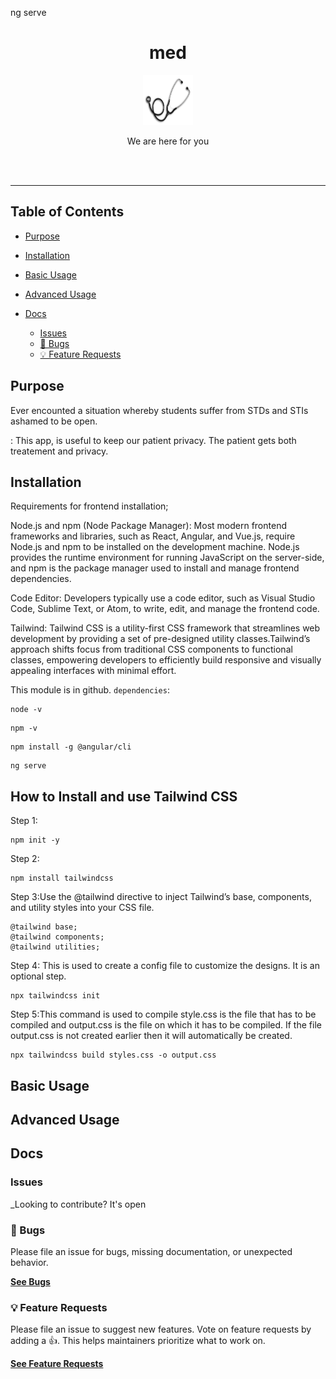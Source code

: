 ng serve
<div align="center">
<h1>med</h1>

<!--[Setho](src/assets/images/setho.jpg){: style = "width="40" height="30"" }-->
<img src="https://github.com/TendekayiZ/MOHCC-Frontend/blob/frontend/src/assets/images/setho.jpg" width="80" height="80" />



<p>We are here for you</p>

<br />



<br />
</div>

<hr />


> 
>
> 

## Table of Contents

<!-- prettier-ignore-start -->
<!-- START doctoc generated TOC please keep comment here to allow auto update -->
<!-- DON'T EDIT THIS SECTION, INSTEAD RE-RUN doctoc TO UPDATE -->


- [Purpose](#purpose)
- [Installation](#installation)
- [Basic Usage](#basic-usage)
- [Advanced Usage](#advanced-usage)
  

- [Docs](#docs)
  - [Issues](#issues)
  - [🐛 Bugs](#-bugs)
  - [💡 Feature Requests](#-feature-requests)


<!-- END doctoc generated TOC please keep comment here to allow auto update -->
<!-- prettier-ignore-end -->

## Purpose

Ever encounted a situation whereby students suffer from STDs and STIs ashamed to be open.

: This app, is useful to keep our patient privacy. The patient gets both treatement and privacy.


## Installation

Requirements for frontend installation;

Node.js and npm (Node Package Manager): Most modern frontend frameworks and libraries, such as React, Angular, and Vue.js, require Node.js and npm to be installed on the development machine. Node.js provides the runtime environment for running JavaScript on the server-side, and npm is the package manager used to install and manage frontend dependencies.

Code Editor: Developers typically use a code editor, such as Visual Studio Code, Sublime Text, or Atom, to write, edit, and manage the frontend code.

Tailwind: Tailwind CSS is a utility-first CSS framework that streamlines web development by providing a set of pre-designed utility classes.Tailwind’s approach shifts focus from traditional CSS components to functional classes, empowering developers to efficiently build responsive and visually appealing interfaces with minimal effort. 

This module is in github. `dependencies`:

```
node -v
```
```
npm -v
```
```
npm install -g @angular/cli
```
```
ng serve
```
## How to Install and use Tailwind CSS 

Step 1:
```
npm init -y
```
Step 2:
```
npm install tailwindcss
```
Step 3:Use the @tailwind directive to inject Tailwind’s base, components, and utility styles into your CSS file.

```
@tailwind base;
@tailwind components;
@tailwind utilities;
```

Step 4: This is used to create a config file to customize the designs. It is an optional step.

```
npx tailwindcss init
```
Step 5:This command is used to compile style.css is the file that has to be compiled and output.css is the file on which it has to be compiled. If the file output.css is not created earlier then it will automatically be created.

```
npx tailwindcss build styles.css -o output.css
```

## Basic Usage
 


## Advanced Usage



## Docs

### Issues

_Looking to contribute? It's open 
### 🐛 Bugs

Please file an issue for bugs, missing documentation, or unexpected behavior.

[**See Bugs**]()

### 💡 Feature Requests

Please file an issue to suggest new features. Vote on feature requests by adding
a 👍. This helps maintainers prioritize what to work on.

[**See Feature Requests**]()






